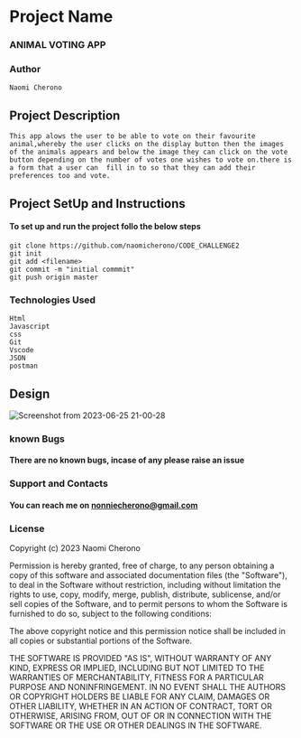 # Project Name

### ANIMAL VOTING APP
### Author 
``` 
Naomi Cherono

```
## Project Description
```
This app alows the user to be able to vote on their favourite animal,whereby the user clicks on the display button then the images of the animals appears and below the image they can click on the vote button depending on the number of votes one wishes to vote on.there is a form that a user can  fill in to so that they can add their preferences too and vote.
```

## Project SetUp and Instructions
#### To set up and run the project follo the below steps

```
git clone https://github.com/naomicherono/CODE_CHALLENGE2
git init
git add <filename>
git commit -m "initial commmit"
git push origin master

```
### Technologies Used
```
Html
Javascript
css
Git 
Vscode
JSON
postman

```


## Design
![Screenshot from 2023-06-25 21-00-28](https://github.com/naomicherono/CODE_CHALLENGE2/assets/132652298/1e7d1831-0669-4932-a3b0-2affdb0b9389)


### known Bugs
#### There are no known bugs, incase of any please raise an issue

### Support and Contacts

#### You can reach me on nonniecherono@gmail.com
### License

Copyright (c) 2023 Naomi Cherono

Permission is hereby granted, free of charge, to any person obtaining a copy
of this software and associated documentation files (the "Software"), to deal
in the Software without restriction, including without limitation the rights
to use, copy, modify, merge, publish, distribute, sublicense, and/or sell
copies of the Software, and to permit persons to whom the Software is
furnished to do so, subject to the following conditions:

The above copyright notice and this permission notice shall be included in all
copies or substantial portions of the Software.

THE SOFTWARE IS PROVIDED "AS IS", WITHOUT WARRANTY OF ANY KIND, EXPRESS OR
IMPLIED, INCLUDING BUT NOT LIMITED TO THE WARRANTIES OF MERCHANTABILITY,
FITNESS FOR A PARTICULAR PURPOSE AND NONINFRINGEMENT. IN NO EVENT SHALL THE
AUTHORS OR COPYRIGHT HOLDERS BE LIABLE FOR ANY CLAIM, DAMAGES OR OTHER
LIABILITY, WHETHER IN AN ACTION OF CONTRACT, TORT OR OTHERWISE, ARISING FROM,
OUT OF OR IN CONNECTION WITH THE SOFTWARE OR THE USE OR OTHER DEALINGS IN THE
SOFTWARE.